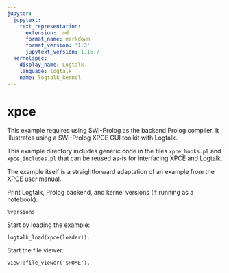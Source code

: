 ```yaml
---
jupyter:
  jupytext:
    text_representation:
      extension: .md
      format_name: markdown
      format_version: '1.3'
      jupytext_version: 1.16.7
  kernelspec:
    display_name: Logtalk
    language: logtalk
    name: logtalk_kernel
---
```


<!--
________________________________________________________________________

This file is part of Logtalk <https://logtalk.org/>  
SPDX-FileCopyrightText: 1998-2025 Paulo Moura <pmoura@logtalk.org>  
SPDX-License-Identifier: Apache-2.0

Licensed under the Apache License, Version 2.0 (the "License");
you may not use this file except in compliance with the License.
You may obtain a copy of the License at

    http://www.apache.org/licenses/LICENSE-2.0

Unless required by applicable law or agreed to in writing, software
distributed under the License is distributed on an "AS IS" BASIS,
WITHOUT WARRANTIES OR CONDITIONS OF ANY KIND, either express or implied.
See the License for the specific language governing permissions and
limitations under the License.
________________________________________________________________________
-->

# xpce

This example requires using SWI-Prolog as the backend Prolog compiler.
It illustrates using a SWI-Prolog XPCE GUI toolkit with Logtalk.

This example directory includes generic code in the files `xpce_hooks.pl`
and `xpce_includes.pl` that can be reused as-is for interfacing XPCE and
Logtalk.

The example itself is a straightforward adaptation of an example from the
XPCE user manual.

Print Logtalk, Prolog backend, and kernel versions (if running as a notebook):

```logtalk
%versions
```

Start by loading the example:

```logtalk
logtalk_load(xpce(loader)).
```

Start the file viewer:

```logtalk
view::file_viewer('$HOME').
```
